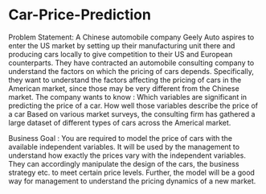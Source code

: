# Car-Price-Prediction

Problem Statement:
A Chinese automobile company Geely Auto aspires to enter the US market by setting up their manufacturing unit there and producing cars locally to give 
competition to their US and European counterparts. They have contracted an automobile consulting company to understand the factors on which the pricing
of cars depends. Specifically, they want to understand the factors affecting the pricing of cars in the American market, since those may be very 
different from the Chinese market. The company wants to know :
Which variables are significant in predicting the price of a car.
How well those variables describe the price of a car Based on various market surveys, 
the consulting firm has gathered a large dataset of different types of cars across the Americal market.


Business Goal :
You are required to model the price of cars with the available independent variables. 
It will be used by the management to understand how exactly the prices vary with the independent variables. 
They can accordingly manipulate the design of the cars, the business strategy etc. to meet certain price levels. 
Further, the model will be a good way for management to understand the pricing dynamics of a new market.
